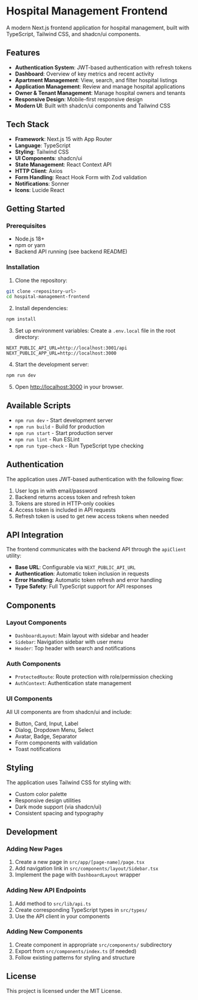 # Hospital Management Frontend

A modern Next.js frontend application for hospital management, built with TypeScript, Tailwind CSS, and shadcn/ui components.

## Features

- **Authentication System**: JWT-based authentication with refresh tokens
- **Dashboard**: Overview of key metrics and recent activity
- **Apartment Management**: View, search, and filter hospital listings
- **Application Management**: Review and manage hospital applications
- **Owner & Tenant Management**: Manage hospital owners and tenants
- **Responsive Design**: Mobile-first responsive design
- **Modern UI**: Built with shadcn/ui components and Tailwind CSS

## Tech Stack

- **Framework**: Next.js 15 with App Router
- **Language**: TypeScript
- **Styling**: Tailwind CSS
- **UI Components**: shadcn/ui
- **State Management**: React Context API
- **HTTP Client**: Axios
- **Form Handling**: React Hook Form with Zod validation
- **Notifications**: Sonner
- **Icons**: Lucide React

## Getting Started

### Prerequisites

- Node.js 18+
- npm or yarn
- Backend API running (see backend README)

### Installation

1. Clone the repository:

```bash
git clone <repository-url>
cd hospital-management-frontend
```

2. Install dependencies:

```bash
npm install
```

3. Set up environment variables:
   Create a `.env.local` file in the root directory:

```env
NEXT_PUBLIC_API_URL=http://localhost:3001/api
NEXT_PUBLIC_APP_URL=http://localhost:3000
```

4. Start the development server:

```bash
npm run dev
```

5. Open [http://localhost:3000](http://localhost:3000) in your browser.

## Available Scripts

- `npm run dev` - Start development server
- `npm run build` - Build for production
- `npm run start` - Start production server
- `npm run lint` - Run ESLint
- `npm run type-check` - Run TypeScript type checking

## Authentication

The application uses JWT-based authentication with the following flow:

1. User logs in with email/password
2. Backend returns access token and refresh token
3. Tokens are stored in HTTP-only cookies
4. Access token is included in API requests
5. Refresh token is used to get new access tokens when needed

## API Integration

The frontend communicates with the backend API through the `apiClient` utility:

- **Base URL**: Configurable via `NEXT_PUBLIC_API_URL`
- **Authentication**: Automatic token inclusion in requests
- **Error Handling**: Automatic token refresh and error handling
- **Type Safety**: Full TypeScript support for API responses

## Components

### Layout Components

- `DashboardLayout`: Main layout with sidebar and header
- `Sidebar`: Navigation sidebar with user menu
- `Header`: Top header with search and notifications

### Auth Components

- `ProtectedRoute`: Route protection with role/permission checking
- `AuthContext`: Authentication state management

### UI Components

All UI components are from shadcn/ui and include:

- Button, Card, Input, Label
- Dialog, Dropdown Menu, Select
- Avatar, Badge, Separator
- Form components with validation
- Toast notifications

## Styling

The application uses Tailwind CSS for styling with:

- Custom color palette
- Responsive design utilities
- Dark mode support (via shadcn/ui)
- Consistent spacing and typography

## Development

### Adding New Pages

1. Create a new page in `src/app/[page-name]/page.tsx`
2. Add navigation link in `src/components/layout/Sidebar.tsx`
3. Implement the page with `DashboardLayout` wrapper

### Adding New API Endpoints

1. Add method to `src/lib/api.ts`
2. Create corresponding TypeScript types in `src/types/`
3. Use the API client in your components

### Adding New Components

1. Create component in appropriate `src/components/` subdirectory
2. Export from `src/components/index.ts` (if needed)
3. Follow existing patterns for styling and structure

## License

This project is licensed under the MIT License.

